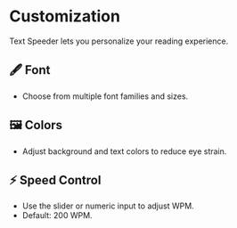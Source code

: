 # Customization

Text Speeder lets you personalize your reading experience.

## 🖋 Font
- Choose from multiple font families and sizes.

## 🖼 Colors
- Adjust background and text colors to reduce eye strain.

## ⚡ Speed Control
- Use the slider or numeric input to adjust WPM.
- Default: 200 WPM.
